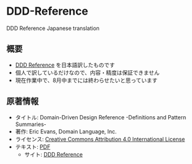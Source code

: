 # DDD-Reference
DDD Reference Japanese translation

## 概要

- [DDD Reference](http://domainlanguage.com/ddd/reference/) を日本語訳したものです
- 個人で訳しているだけなので、内容・精度は保証できません
- 現在作業中で、8月中までには終わらせたいと思っています

## 原著情報

- タイトル: Domain-Driven Design Reference -Definitions and Pattern Summaries-
- 著作: Eric Evans, Domain Language, Inc.
- ライセンス: [Creative Commons Attribution 4.0 International License](https://creativecommons.org/licenses/by/4.0/)
- テキスト: [PDF](http://domainlanguage.com/wp-content/uploads/2016/05/DDD_Reference_2015-03.pdf)
  - サイト: [DDD Reference](http://domainlanguage.com/ddd/reference/)
